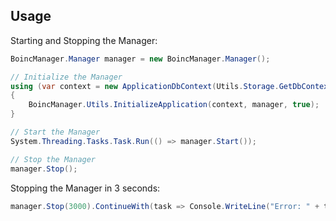﻿Usage
-----

Starting and Stopping the Manager:
```csharp
BoincManager.Manager manager = new BoincManager.Manager();

// Initialize the Manager
using (var context = new ApplicationDbContext(Utils.Storage.GetDbContextOptions()))
{
    BoincManager.Utils.InitializeApplication(context, manager, true);
}

// Start the Manager
System.Threading.Tasks.Task.Run(() => manager.Start());

// Stop the Manager
manager.Stop();
```

Stopping the Manager in 3 seconds:
```csharp
manager.Stop(3000).ContinueWith(task => Console.WriteLine("Error: " + task.Exception), TaskContinuationOptions.OnlyOnFaulted);
```